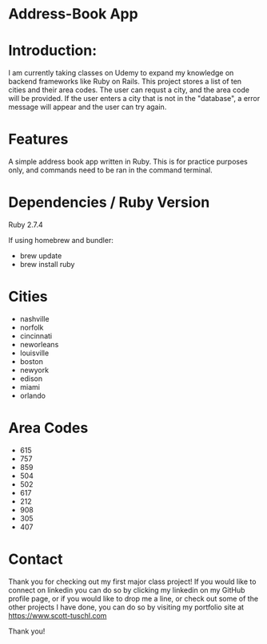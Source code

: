 # Address-Book App

# Introduction:

I am currently taking classes on Udemy to expand my knowledge on backend frameworks like Ruby on Rails.  This project stores a list of ten cities and their area codes.  The user can requst a city, and the area code will be provided.  If the user enters a city that is not in the "database", a error message will appear and the user can try again.  

# Features

A simple address book app written in Ruby.  This is for practice purposes only, and commands need to be ran in the command terminal.

# Dependencies / Ruby Version

Ruby 2.7.4

If using homebrew and bundler:

* brew update
* brew install ruby

# Cities

* nashville
* norfolk
* cincinnati
* neworleans
* louisville
* boston
* newyork
* edison
* miami
* orlando

# Area Codes

* 615
* 757
* 859
* 504
* 502
* 617
* 212
* 908
* 305
* 407

# Contact

Thank you for checking out my first major class project! If you would like to connect on linkedin you can do so by clicking my linkedin on my GitHub profile page, or if you would like to drop me a line, or check out some of the other projects I have done, you can do so by visiting my portfolio site at https://www.scott-tuschl.com

Thank you!


